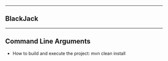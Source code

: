 ----------------------
BlackJack
----------------------


----------------------
Command Line Arguments
----------------------

- How to build and execute the project:
  mvn clean install